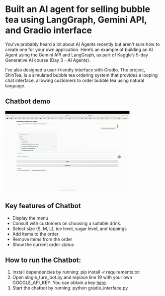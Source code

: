 Built an AI agent for selling bubble tea using LangGraph, Gemini API, and Gradio interface
=======

You've probably heard a lot about AI Agents recently but aren't sure how to create one for your own application. Here’s an example of building an AI Agent using the Gemini API and LangGraph, as part of Kaggle’s 5-day Generative AI course (Day 3 – AI Agents).

I’ve also designed a user-friendly interface with Gradio. The project, ShinTea, is a simulated bubble tea ordering system that provides a looping chat interface, allowing customers to order bubble tea using natural language.

## Chatbot demo
![Alt Text](https://raw.githubusercontent.com/sontung2310/BubbleTea-Chatbot/refs/heads/main/resources/demo_ShinTea.gif)

## Key features of Chatbot
- Display the menu
- Consult with customers on choosing a suitable drink.
- Select size (S, M, L), ice level, sugar level, and toppings
- Add items to the order
- Remove items from the order
- Show the current order status


## How to run the Chatbot:
1. Install dependencies by running:
pip install -r requirements.txt
2. Open single_turn_bot.py and replace line 19 with your own GOOGLE_API_KEY. You can obtain a key [here](https://aistudio.google.com/app/apikey).
3. Start the chatbot by running:
python gradio_interface.py


